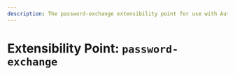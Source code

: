 ```yaml
---
description: The password-exchange extensibility point for use with Auth0 Hooks
---
```


# Extensibility Point: `password-exchange`
